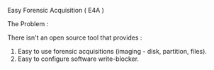 
Easy Forensic Acquisition ( E4A )


The Problem :

There isn't an open source tool that provides :

1) Easy to use forensic acquisitions (imaging - disk, partition, files).
2) Easy to configure software write-blocker. 






